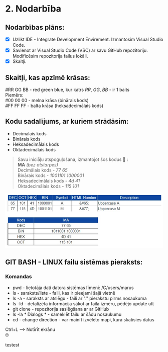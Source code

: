 # 2. Nodarbība 
## Nodarbības plāns: 
  - [x] Uzlikt IDE - Integrate Development Envirement. Izmantosim Visual Studio Code. 
  - [x] Savienot ar Visual Studio Code (VSC) ar savu GitHub repozitoriju. Modificēsim repozitorija failus lokāli. 
  - [x] Skaitļi. 

## Skaitļi, kas apzīmē krāsas:
#RR GG BB - red green blue, kur katrs *RR*, *GG*, *BB* - ir 1 baits  
Piemērs:  
#00 00 00 - melna krāsa (binārais kods)  
#FF FF FF - balta krāsa (heksadecimālais kods)  

## Kodu sadalījums, ar kuriem strādāsim: 
- Decimālais kods 
- Binārais kods 
- Heksadecimālais kods 
- Oktadecimālais kods 

> Savu iniciāļu atspoguļošana, izmantojot šos kodus :slightly_smiling_face: :  
> **MA** *(bez atstarpes)*   
> Decimālais kods - *77 65*   
> Binārais kods - *1001101 1000001*  
> Heksadecimālais kods - *4d 41*  
> Oktadecimālais kods - *115 101*  


![This is an image](https://github.com/MariteAdijane/DialogsAB_JavaScript/blob/main/Kodu%20veidi.jpg)  




## GIT BASH - LINUX failu sistēmas pieraksts: 
### Komandas
- pwd - lietotāja dati datora sistēmas līmenī: /C/users/marus  
- ls - saraksts/liste - faili, kas ir pieejami šajā vietnē  
- ls -a - saraksts ar atslēgu - faili ar "." pierakstu pirms nosaukuma  
- ls -ld - detalizēta informācija sākot ar faila izmēru, pēdējo update utt  
- git clone - repozitorija saslēgšana ar ar GitHub  
- ls -la * Dialogs * - sameklēt failu ar šādu nosaukumu  
- cd - change direction - var mainīt izvēlēto mapi, kurā skatīsies datus  


Ctrl+L --> Notīrīt ekrānu  
:roll_eyes:

testest

